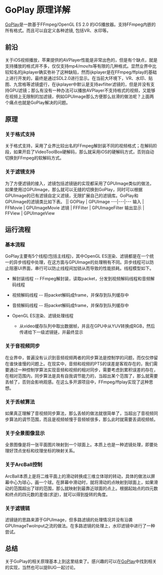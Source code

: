 # GoPlay 原理详解

[GoPlay](https://github.com/dKingbin/GoPlay)是一款基于FFmpeg/OpenGL ES 2.0 的iOS播放器。支持FFmpeg内嵌的所有格式。而且可以自定义各种滤镜, 包括VR、水印等。

## 前沿

关于iOS视频播放，苹果提供的AVPlayer性能是非常出色的，但是有个缺点，就是支持播放的格式并不多，仅仅支持mp4/mov/ts等有限的几种格式。显然业界中比较知名的jikplayer确实弥补了这种缺陷，然而ijkplayer是在FFmpeg/ffplay的基础上进行开发的，最终是通过SDL2.0进行显示。在当前大环境下，VR、水印、贴图、九宫格等滤镜盛行，在ijkplayer中默认是支持avfilter滤镜的，但是并没有支持GPU滤镜；那么有没有一种办法可以播放AVPlayer不支持格式的视频，又能够在视频上无限制的加滤镜，例如GPUImage那么方便那么丝滑的做法呢？上面两个痛点也就是GoPlay解决的问题。

## 原理

### 关于格式支持

关于格式支持，采用了业界比较出名的FFmpeg解封装不同的视频格式；在解码阶段，如果开启了VideoToolBox硬解码，那么就采用iOS的硬解码方式，否则自动切换到FFmpeg的软解码方式。

### 关于滤镜支持

为了方便滤镜的接入，滤镜包括滤镜链的实现都采用了GPUImage类似的做法，如果使用过GPUImage，那么就可以无缝的切换到GoPlay，同时可以根据GPUImage的已有滤镜自定义滤镜，无限扩展自己的滤镜库。GoPlay和GPUImage的滤镜类比如下表。
|| GOPlay | GPUImage
---|---|---
输入 | FFMovie | GPUImageMovie
滤镜 | FFFilter | GPUImageFilter
输出显示 | FFView | GPUImageView

## 运行流程

### 基本流程

GoPlay主要有5个线程(包括主线程)，其中OpenGL ES渲染、滤镜都是在一个统一的异步线程中处理，在这方面与GPUImage的处理稍有不同。异步线程可以防止阻塞UI界面，串行可以防止线程间加锁从而导致的性能损耗。线程模型如下。

- 解封装线程 -- FFmpeg解封装，读取packet，分发到视频解码线程和音频解码线程

- 视频解码线程 -- 将packet解码成frame，并保存到队列缓存中

- 音频解码线程 --  将packet解码成frame，并保存到队列缓存中

- OpenGL ES渲染、滤镜处理线程
   - 从video缓存队列中取出数据帧，并且在GPU中从YUV转换成RGB，然后传递给下一级滤镜链，并最终显示

### 关于音视频同步

在业界中，普遍没有认识到音频视频两者的同步算法是控制学的问题，而仅仅停留在谁快谁慢的问题上。在现实中，音频和视频的PTS的误差是客观存在的，我们需要通过一种控制学算法实现音频和视频的相对同步，需要考虑到累积误差的存在，在相对范围内，同步算法是具有自我调节能力的，当超出某个范围了，那么就需要丢帧了，否则会影响观感。在这么多开源项目中，FFmpeg/ffplay实现了这种思想。

### 关于丢帧算法

如果真正理解了音视频同步算法，那么丢帧的做法就很简单了，当超出了音视频同步算法的调节范围，而且是视频帧慢于音频帧很多，那么此时就需要丢调视频帧。

### 关于全景图像显示

全景图像是将一张平面图片映射到一个球面上。本质上也是一种滤镜处理，即要处理好顶点坐标和纹理坐标的映射关系。

### 关于ArcBall控制

ArcBall本质上是将二维平面上的滑动转换成三维立体球的转动，具体的做法以屏幕中心为球心，画一个球。在屏幕中滑动时，就将滑动的点映射到球面上，如果滑动的范围超出了球的范围，那么就映射到最靠近球面的点上。根据起始点的四元数和终点的四元数的差值(求逆)，就可以得到旋转的角度。

### 关于滤镜链

滤镜链的思路来源于GPUImage，但多路滤镜的处理情况并没有沿袭GPUImageTwoInput之流的做法。在多路滤镜的处理上，水印滤镜中进行了一种尝试。

## 总结

关于GoPlay的相关原理基本上到这里结束了。感兴趣的可以在[GoPlay](https://github.com/dKingbin/GoPlay)中找到相关的实现，当然也可以提BUG一起讨论。

